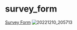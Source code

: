 # survey_form
 <a href="https://madwinn.github.io/survey_form/">Survey Form</a>
![20221210_205713](https://user-images.githubusercontent.com/111659003/206870389-5b2c60fe-991f-4fa3-ac4d-c794fc1aac96.gif)
